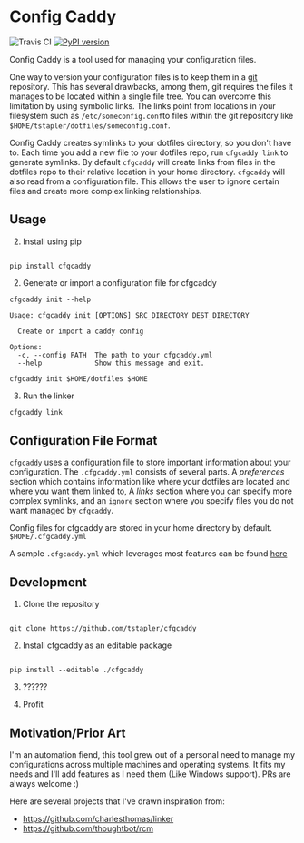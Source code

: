 # Config Caddy

![Travis CI](https://travis-ci.org/tstapler/cfgcaddy.svg?branch=master)
[![PyPI version](https://badge.fury.io/py/cfgcaddy.svg)](https://badge.fury.io/py/cfgcaddy)


Config Caddy is a tool used for managing your configuration files. 

One way to version your configuration files is to keep them in a [git](https://git-scm.com/) repository. This has several drawbacks, among them, git requires the files it manages to be located within a single file tree. You can overcome this limitation by using symbolic links. The links point from locations in your filesystem such as `/etc/someconfig.conf`to files within the git repository like `$HOME/tstapler/dotfiles/someconfig.conf`.

Config Caddy creates symlinks to your dotfiles directory, so you don't have to. Each time you add a new file to your dotfiles repo, run `cfgcaddy link` to generate symlinks. By default `cfgcaddy` will create links from files in the dotfiles repo to their relative location in your home directory. `cfgcaddy` will also read from a configuration file. This allows the user to ignore certain files and create more complex linking relationships.


## Usage

2. Install using pip

```shell

pip install cfgcaddy

````
2. Generate or import a configuration file for cfgcaddy

```shell
cfgcaddy init --help

Usage: cfgcaddy init [OPTIONS] SRC_DIRECTORY DEST_DIRECTORY

  Create or import a caddy config

Options:
  -c, --config PATH  The path to your cfgcaddy.yml
  --help             Show this message and exit.

cfgcaddy init $HOME/dotfiles $HOME
```

3. Run the linker
```bash
cfgcaddy link
```

## Configuration File Format

`cfgcaddy` uses a configuration file to store important information about your configuration. The `.cfgcaddy.yml` consists of several parts. A *preferences* section which contains information like where your dotfiles are located and where you want them linked to, A *links* section where you can specify more complex symlinks, and an `ignore` section where you specify files you do not want managed by `cfgcaddy`.

Config files for cfgcaddy are stored in your home directory by default. `$HOME/.cfgcaddy.yml`

A sample `.cfgcaddy.yml` which leverages most features can be found [here](https://github.com/tstapler/dotfiles/blob/master/.cfgcaddy.yml)

## Development

1. Clone the repository

```shell

git clone https://github.com/tstapler/cfgcaddy

```

2. Install cfgcaddy as an editable package

```shell

pip install --editable ./cfgcaddy

```

3. ??????

4. Profit

## Motivation/Prior Art

I'm an automation fiend, this tool grew out of a personal need to manage my configurations across multiple machines and operating systems. It fits my needs and I'll add features as I need them (Like Windows support). PRs are always welcome :)

Here are several projects that I've drawn inspiration from:

- https://github.com/charlesthomas/linker
- https://github.com/thoughtbot/rcm
